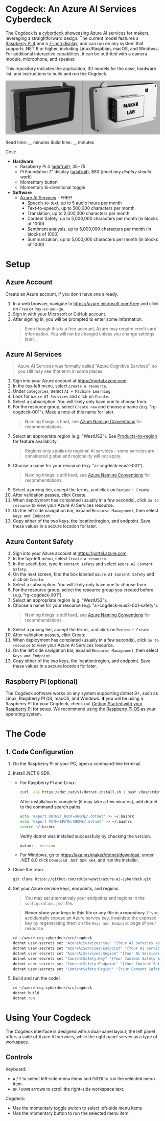 # Cogdeck: An Azure AI Services Cyberdeck
The Cogdeck is a [cyberdeck](https://hackaday.com/2022/10/13/2022-cyberdeck-contest-picking-the-best-of-the-best/) showcasing Azure AI services for makers, 
leveraging a straightforward design. The current model features a [Raspberry Pi 4](https://www.raspberrypi.com/products/raspberry-pi-4-model-b/) and a 
[7-inch display](https://www.raspberrypi.com/products/raspberry-pi-touch-display/), and can run on any system that supports .NET 8 or higher, including 
Linux/Raspbian, macOS, and Windows. For additional interactive capabilities, it can be outfitted with a camera module, microphone, and speaker.

This repository includes the application, 3D models for the case, hardware list, and instructions to build and run the Cogdeck.

![Cogdeck](./cogdeck.png)

Read time: __ minutes
Build time: __ minutes

Cost:
- **Hardware**
  - Raspberry Pi 4 ([adafruit](https://www.adafruit.com/product/4295)), $35-$75
  - Pi Foundation 7" display  ([adafruit](https://www.adafruit.com/product/2718])), $80 (*most any display should work*)
  - Momentary button
  - Momentary bi-directional toggle
- **Software**
  - [Azure AI Services](https://azure.microsoft.com/en-us/products/ai-services/) - FREE!
	- Speech-to-text, up to 5 audio hours per month
	- Text-to-speech, up to 500,000 characters per month
	- Translation, up to 2,000,000 characters per month
	- Content Safety, up to 5,000,000 characters per month (in blocks of 1000)
	- Sentiment analysis, up to 5,000,000 characters per month (in blocks of 1000)
	- Summarization, up to 5,000,000 characters per month (in blocks of 1000)
	
# Setup
## Azure Account
Create an Azure account, if you don't have one already.
1. In a web browser, navigate to https://azure.microsoft.com/free and click on `Free` or `Pay-as-you-go`.
1. Sign in with your Microsoft or GitHub account.
1. After signing in, you will be prompted to enter some information.
   > Even though this is a free account, Azure may require credit card information. You will not be charged unless you change settings later.

## Azure AI Services
> Azure AI Services was formally called "Azure Cognitive Services", so you still may see that term in some places.

1. Sign into your Azure account at https://portal.azure.com.
1. In the top-left menu, select `Create a resource`.
1. Under `Categories`, select `AI + Machine Learning`.
1. Look for `Azure AI Services` and click on `Create`.
1. Select a subscription. You will likely only have one to choose from.
1. For the resource group, select `Create new` and choose a name (e.g. "rg-cogdeck-001"). Make a note of this name for later.
   > Naming things is hard, see [Azure Naming Conventions](https://learn.microsoft.com/en-us/azure/cloud-adoption-framework/ready/azure-best-practices/resource-naming) for recommendations.
1. Select an appropriate region (e.g. "WestUS2"). See [Products-by-region](https://azure.microsoft.com/en-us/explore/global-infrastructure/products-by-region/?products=cognitive-services) for feature availability.
   > Regions only applies to regional AI services - some services are considered global and regionality will not apply.
1. Choose a name for your resource (e.g. "ai-cogdeck-wus2-001").
   > Naming things is still hard, see [Azure Naming Conventions](https://learn.microsoft.com/en-us/azure/cloud-adoption-framework/ready/azure-best-practices/resource-naming) for recommendations.
1. Select a pricing tier, accept the terms, and click on `Review + Create`.
1. After validation passes, click Create.
1. When deployment has completed (usually in a few seconds), click `Go to resource` to view your Azure AI Services resource.
1. On the left side navigation bar, expand `Resourse Management`, then select `Keys and Endpoint`.
1. Copy either of the two keys, the location/region, and endpoint. Save these values in a secure location for later.

## Azure Content Safety
1. Sign into your Azure account at https://portal.azure.com.
1. In the top-left menu, select `Create a resource`.
1. In the seach box, type in `content safety` and select `Azure AI Content Safety`.
1. On the next screen, find the box labeled `Azure AI Content Safety` and click on `Create`.
1. Select a subscription. You will likely only have one to choose from.
1. For the resource group, select the resource group you created before (e.g. "rg-cogdeck-001").
1. Select an appropriate region (e.g. "WestUS2").
1. Choose a name for your resource (e.g. "ai-cogdeck-wus2-001-safety").
   > Naming things is still hard, see [Azure Naming Conventions](https://learn.microsoft.com/en-us/azure/cloud-adoption-framework/ready/azure-best-practices/resource-naming) for recommendations.
1. Select a pricing tier, accept the terms, and click on `Review + Create`.
1. After validation passes, click Create.
1. When deployment has completed (usually in a few seconds), click `Go to resource` to view your Azure AI Services resource.
1. On the left side navigation bar, expand `Resourse Management`, then select `Keys and Endpoint`.
1. Copy either of the two keys, the location/region, and endpoint. Save these values in a secure location for later.

## Raspberry PI (optional)
The Cogdeck software works on any system supporting dotnet 8+, such as Linux, Raspberry PI OS, macOS, and Windows.
**If** you will be using a Raspberry PI for your Cogdeck, check out [Getting Started with your Raspberry PI](https://www.raspberrypi.com/documentation/computers/getting-started.html) for setup.
We recommend using the [Raspberry PI OS](https://www.raspberrypi.com/software/) as your operating system.

# The Code
## 1. Code Configuration
1. On the Raspberry Pi or your PC, open a command-line terminal.
1. Install .NET 8 SDK.
   - For Raspberry Pi and Linux:
     ```bash
     curl -sSL https://dot.net/v1/dotnet-install.sh | bash /dev/stdin --channel 8.0
     ``` 
     After installation is complete (it may take a few minutes), add dotnet to the command search paths.
     ```bash
     echo 'export DOTNET_ROOT=$HOME/.dotnet' >> ~/.bashrc
     echo 'export PATH=$PATH:$HOME/.dotnet' >> ~/.bashrc
     source ~/.bashrc
     ```
     Verify dotnet was installed successfully by checking the version.
     ```bash
     dotnet --version
     ```
   - For Windows, go to https://aka.ms/maker/dotnet/download, under .NET 8.0 click `Download .NET SDK x64`, and run the installer.
1. Clone the repo.
   ```bash
   git clone https://github.com/adrianwyatt/azure-ai-cyberdeck.git
   ```
1. Set your Azure service keys, endpoints, and regions.
   > You may set alternatively your endpoints and regions in the `configuration.json` file. 
   
   > **Never store your keys in this file or any file in a repository.** If you accidentally expose an Azure service key, invalidate the exposed key by regenerating them on the `Keys and Endpoint` page of your resource.
   ```bash
   cd ~/azure-cog-cyberdeck/src/cogdeck
   dotnet user-secrets set "AzureAiServices:Key" "{Your AI Services key}"
   dotnet user-secrets set "AzureAiServices:Endpoint" "{Your AI Services endpoint}"
   dotnet user-secrets set "AzureAiServices:Region" "{Your AI Services region}"
   dotnet user-secrets set "ContentSafety:Key" "{Your Content Safety key}"
   dotnet user-secrets set "ContentSafety:Endpoint" "{Your Content Safety endpoint}"
   dotnet user-secrets set "ContentSafety:Region" "{Your Content Safety region}"
   ```
1. Build and run the code!
   ```bash
   cd ~/azure-cog-cyberdeck/src/cogdeck
   dotnet build
   dotnet run
   ```

# Using Your Cogdeck
The Cogdeck interface is designed with a dual-panel layout; the left panel offers a suite of Azure AI services, while the right panel serves as a type of workspace.

## Controls
Keyboard: 
- `W` / `S` to select left-side menu items and `ENTER` to run the selected menu item.
- `UP` / `DOWN` arrows to scroll the right-side workspace text.

Cogdeck:
- Use the momentary toggle switch to select left-side menu items
- Use the momentary button to run the selected menu item.

